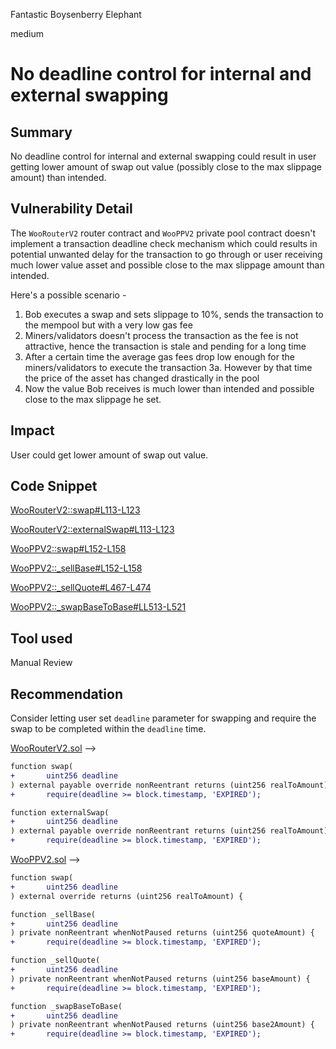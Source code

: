 Fantastic Boysenberry Elephant

medium

# No deadline control for internal and external swapping

## Summary

No deadline control for internal and external swapping could result in user getting lower amount of swap out value (possibly close to the max slippage amount) than intended.

## Vulnerability Detail

The `WooRouterV2` router contract and `WooPPV2` private pool contract doesn't implement a transaction deadline check mechanism which could results in potential unwanted delay for the transaction to go through or user receiving much lower value asset and possible close to the max slippage amount than intended.

Here's a possible scenario -

1. Bob executes a swap and sets slippage to 10%, sends the transaction to the mempool but with a very low gas fee
2. Miners/validators doesn't process the transaction as the fee is not attractive, hence the transaction is stale and pending for a long time
3. After a certain time the average gas fees drop low enough for the miners/validators to execute the transaction
   3a. However by that time the price of the asset has changed drastically in the pool
4. Now the value Bob receives is much lower than intended and possible close to the max slippage he set.

## Impact

User could get lower amount of swap out value.

## Code Snippet

[WooRouterV2::swap#L113-L123](https://github.com/sherlock-audit/2024-03-woofi-swap/blob/main/WooPoolV2/contracts/WooRouterV2.sol#L113-L123)

[WooRouterV2::externalSwap#L113-L123](https://github.com/sherlock-audit/2024-03-woofi-swap/blob/main/WooPoolV2/contracts/WooRouterV2.sol#L162-L178)

[WooPPV2::swap#L152-L158](https://github.com/sherlock-audit/2024-03-woofi-swap/blob/main/WooPoolV2/contracts/WooPPV2.sol#L152-L158)

[WooPPV2::\_sellBase#L152-L158](https://github.com/sherlock-audit/2024-03-woofi-swap/blob/main/WooPoolV2/contracts/WooPPV2.sol#L420-429)

[WooPPV2::\_sellQuote#L467-L474](https://github.com/sherlock-audit/2024-03-woofi-swap/blob/main/WooPoolV2/contracts/WooPPV2.sol#L467-L474)

[WooPPV2::\_swapBaseToBase#LL513-L521](https://github.com/sherlock-audit/2024-03-woofi-swap/blob/main/WooPoolV2/contracts/WooPPV2.sol#L513-L521)

## Tool used

Manual Review

## Recommendation

Consider letting user set `deadline` parameter for swapping and require the swap to be completed within the `deadline` time.

[WooRouterV2.sol](https://github.com/sherlock-audit/2024-03-woofi-swap/blob/main/WooPoolV2/contracts/WooRouterV2.sol) -->

```diff
function swap(
+		uint256 deadline
) external payable override nonReentrant returns (uint256 realToAmount) {
+		require(deadline >= block.timestamp, 'EXPIRED');
```

```diff
function externalSwap(
+		uint256 deadline
) external payable override nonReentrant returns (uint256 realToAmount) {
+		require(deadline >= block.timestamp, 'EXPIRED');
```

[WooPPV2.sol](https://github.com/sherlock-audit/2024-03-woofi-swap/blob/main/WooPoolV2/contracts/WooPPV2.sol) -->

```diff
function swap(
+		uint256 deadline
) external override returns (uint256 realToAmount) {
```

```diff
function _sellBase(
+		uint256 deadline
) private nonReentrant whenNotPaused returns (uint256 quoteAmount) {
+		require(deadline >= block.timestamp, 'EXPIRED');
```

```diff
function _sellQuote(
+		uint256 deadline
) private nonReentrant whenNotPaused returns (uint256 baseAmount) {
+		require(deadline >= block.timestamp, 'EXPIRED');
```

```diff
function _swapBaseToBase(
+		uint256 deadline
) private nonReentrant whenNotPaused returns (uint256 base2Amount) {
+		require(deadline >= block.timestamp, 'EXPIRED');
```
